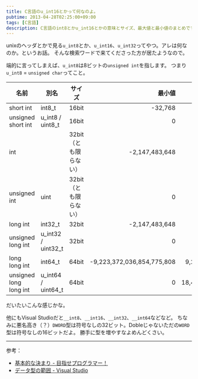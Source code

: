 ```yaml
---
title: C言語のu_int16とかって何なのよ。
pubtime: 2013-04-28T02:25:00+09:00
tags: [C言語]
description: C言語のint8とかu_int16とかの意味とサイズ、最大値と最小値のまとめです。
---
```


unixのヘッダとかで見る`u_int8`とか、`u_int16`、`u_int32`ってやつ。アレは何なのか。というお話。
そんな検索ワードで来てくださった方が居たようなので。

端的に言ってしまえば、`u_int8`は8ビットの`unsigned int`を指します。
つまり`u_int8` = `unsigned char`ってこと。

|名前                  |別名              |サイズ               |最小値                    |最大値                    |
|----------------------|------------------|---------------------|-------------------------:|-------------------------:|
|short int             |int8_t            |16bit                |                   -32,768|                    32,767|
|unsigned short int    |u_int8 / uint8_t  |16bit                |                         0|                    65,535|
|int                   |                  |32bit（とも限らない）|            -2,147,483,648|             2,147,483,647|
|unsigned int          |uint              |32bit（とも限らない）|                         0|             4,294,967,295|
|long int              |int32_t           |32bit                |            -2,147,483,648|             2,147,483,647|
|unsigned long int     |u_int32 / uint32_t|32bit                |                         0|             4,294,967,295|
|long long int         |int64_t           |64bit                |-9,223,372,036,854,775,808| 9,223,372,036,854,775,807|
|unsigned long long int|u_int64 / uint64_t|64bit                |                         0|18,446,744,073,709,551,615|

だいたいこんな感じかな。

他にもVisual Studioだと`__int8`、`__int16`、`__int32`、`__int64`などなど。
ちなみに悪名高き（？）`DWORD`型は符号なしの32ビット。Dobleじゃないただの`WORD`型は符号なしの16ビットだよ。
勝手に型を増やすなよめんどくさい。

---

参考：
- [基本的な決まり - 目指せプログラマー！](http://www5c.biglobe.ne.jp/~ecb/c/01_04.html)
- [データ型の範囲 - Visual Studio](http://msdn.microsoft.com/ja-jp/library/vstudio/s3f49ktz.aspx)
